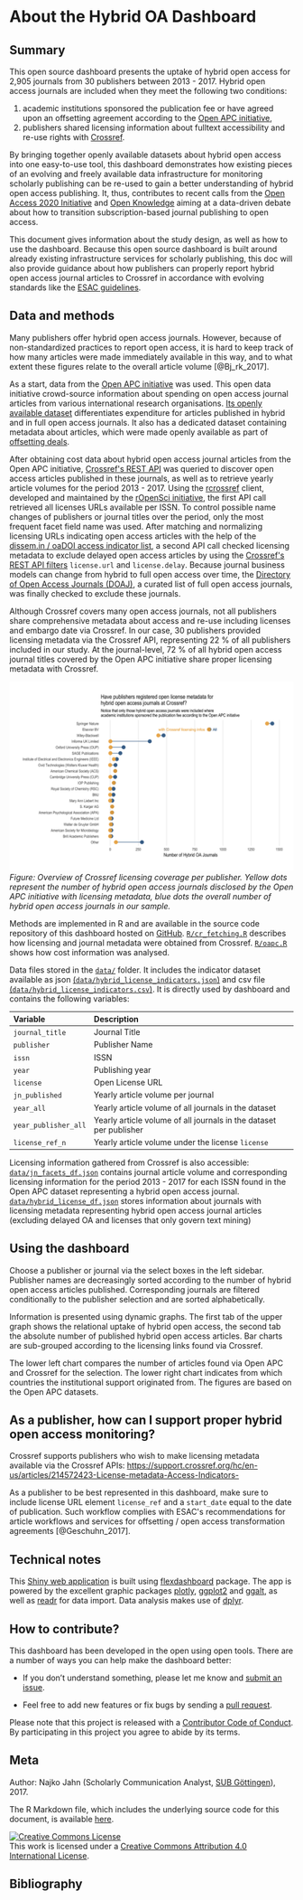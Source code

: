 # About the Hybrid OA Dashboard





## Summary 

This open source dashboard presents the uptake of hybrid open access for 2,905 journals from 30 publishers between 2013 - 2017. Hybrid open access journals are included when they meet the following two conditions:

1. academic institutions sponsored the publication fee or have agreed upon an offsetting agreement according to the [Open APC initiative](https://github.com/openapc/openapc-de),
2. publishers shared licensing information about fulltext accessibility and re-use rights with  [Crossref](https://www.crossref.org/).

By bringing together openly available datasets about hybrid open access into one easy-to-use tool, this dashboard demonstrates how existing pieces of an evolving and freely available data infrastructure for monitoring scholarly publishing can be re-used to gain a better understanding of hybrid open access publishing. It, thus, contributes to recent calls from the [Open Access 2020 Initiative](https://oa2020.org/) and [Open Knowledge](https://blog.okfn.org/2017/10/24/understanding-the-costs-of-scholarly-publishing-why-we-need-a-public-data-infrastructure-of-publishing-costs/) aiming at a data-driven debate about how to transition subscription-based journal publishing to open access.

This document gives information about the study design, as well as how to use the dashboard. Because this open source dashboard is built around already existing infrastructure services for scholarly publishing, this doc will also provide guidance about how publishers can properly report hybrid open access journal articles to Crossref in accordance with evolving standards like the [ESAC guidelines](http://esac-initiative.org/its-the-workflows-stupid-what-is-required-to-make-offsetting-work-for-the-open-access-transition/).

## Data and methods

Many publishers offer hybrid open access journals. However, because of non-standardized practices to report open access, it is hard to keep track of how many articles were made immediately available in this way, and to what extent these figures relate to the overall article volume [@Bj_rk_2017].

As a start, data from the [Open APC initiative](https://github.com/OpenAPC/openapc-de/) was used.
This open data initiative crowd-source information about spending on open access journal articles from various international research organisations. [Its openly available dataset](https://github.com/OpenAPC/openapc-de/blob/master/data/apc_de.csv) differentiates expenditure for articles published in hybrid and in full open access journals. It also has a dedicated dataset containing metadata about articles, which were made openly available as part of [offsetting deals](https://github.com/OpenAPC/openapc-de/tree/master/data/offsetting). 

After obtaining cost data about hybrid open access journal articles from the Open APC initiative, [Crossref's REST API](https://github.com/CrossRef/rest-api-doc) was queried to discover open access articles published in these journals, as well as to retrieve yearly article volumes for the period 2013 - 2017. Using the [rcrossref](https://github.com/ropensci/rcrossref) client, developed and maintained by the [rOpenSci initiative](https://ropensci.org/), the first API call retrieved all licenses URLs available per ISSN. To control possible name changes of publishers or journal titles over the period, only the most frequent facet field name was used. After matching and normalizing  licensing URLs indicating open access articles with the help of the [dissem.in / oaDOI access indicator list](https://github.com/dissemin/dissemin/blob/0aa00972eb13a6a59e1bc04b303cdcab9189406a/backend/crossref.py#L89), a second API call checked licensing metadata to exclude delayed open access articles by using the [Crossref's REST API filters](https://github.com/CrossRef/rest-api-doc#filter-names) `license.url` and `license.delay`. Because journal business models can change from hybrid to full open access over time, the [Directory of Open Access Journals (DOAJ)](https://doaj.org/), a curated list of full open access journals, was finally checked to exclude these journals. 

Although Crossref covers many open access journals, not all publishers share comprehensive metadata about access and re-use including licenses and embargo date via Crossref. In our case, 30 publishers provided licensing
metadata via the Crossref API, representing 22 % of all publishers included in our study. At the journal-level, 72 % of all hybrid open access journal titles covered by the Open APC initiative share proper licensing metadata with Crossref.




![](img/licensing_coverage.png)
*Figure: Overview of Crossref licensing coverage per publisher. Yellow dots represent the number of hybrid open access journals disclosed by the Open APC initiative with licensing metadata, blue dots the overall number of hybrid open access journals in our sample.*

Methods are implemented in R and are available in the source code repository of this dashboard hosted on  [GitHub](https://github.com/njahn82/hybrid_oa_dashboard).  [`R/cr_fetching.R`](https://github.com/njahn82/hybrid_oa_dashboard/tree/master/R/cr_fetching.R) describes how licensing and journal metadata were obtained from Crossref. [`R/oapc.R`](https://github.com/njahn82/hybrid_oa_dashboard/tree/master/R/oapc.R) shows how cost information was analysed. 

Data files stored in the [`data/`](https://github.com/njahn82/hybrid_oa_dashboard/tree/master/data/) folder. It includes the indicator dataset available as json [(`data/hybrid_license_indicators.json`)](https://github.com/njahn82/hybrid_oa_dashboard/tree/master/data/hybrid_license_indicators.json) and csv file [(`data/hybrid_license_indicators.csv`)](https://github.com/njahn82/hybrid_oa_dashboard/tree/master/data/hybrid_license_indicators.csv). It is directly used by dashboard and contains the following variables:

|Variable            |Description
|:-------------------|:------------------------------------------------------------------|
|`journal_title`     |Journal Title                                                      |
|`publisher`         |Publisher Name                                                     |
|`issn`              |ISSN                                                               |
|`year`              |Publishing year                                                    |
|`license`           |Open License URL                                                   |
|`jn_published`      |Yearly article volume per journal                                  |
|`year_all`          |Yearly article volume of all journals in the dataset               |
|`year_publisher_all`|Yearly article volume of all journals in the dataset per publisher |                              |
|`license_ref_n`     |Yearly article volume under the license `license`                  |


Licensing information gathered from Crossref is also accessible: [`data/jn_facets_df.json`](https://github.com/njahn82/hybrid_oa_dashboard/tree/master/data/jn_facets_df.json) contains journal article volume and corresponding licensing information for the period  2013 - 2017 for each ISSN found in the Open APC dataset representing a hybrid open access journal. [`data/hybrid_license_df.json`](https://github.com/njahn82/hybrid_oa_dashboard/tree/master/data/jn_facets_df.json) stores information about journals with licensing metadata representing hybrid open access journal articles (excluding delayed OA and licenses that only govern text mining)

## Using the dashboard

Choose a publisher or journal via the select boxes in the left sidebar. Publisher names are decreasingly sorted according to the number of hybrid open access articles published. Corresponding journals are filtered conditionally to the publisher selection and are sorted alphabetically.

Information is presented using dynamic graphs. The first tab of the upper graph shows the relational uptake of hybrid open access, the second tab the absolute number of published hybrid open access articles. Bar charts are sub-grouped according to the licensing links found via Crossref.

The lower left chart compares the number of articles found via Open APC and Crossref for the selection. The lower right chart indicates from which countries the institutional support originated from. The figures are based on the Open APC datasets.

## As a publisher, how can I support proper hybrid open access monitoring?

Crossref supports publishers who wish to make licensing metadata available via the Crossref APIs:
<https://support.crossref.org/hc/en-us/articles/214572423-License-metadata-Access-Indicators->

As a publisher to be best represented in this dashboard, make sure to include license URL element `license_ref` and a `start_date` equal to the date of publication. Such workflow complies with ESAC's  recommendations for article workflows and services for offsetting / open access transformation agreements [@Geschuhn_2017].

## Technical notes

This [Shiny web application](https://shiny.rstudio.com/) is built using [flexdashboard](http://rmarkdown.rstudio.com/flexdashboard/) package. The app is powered by the excellent graphic packages [plotly](https://github.com/ropensci/plotly), [ggplot2](http://ggplot2.tidyverse.org/) and [ggalt](https://github.com/hrbrmstr/ggalt), as well as  [readr](http://readr.tidyverse.org/) for data import. Data analysis makes use of [dplyr](http://dplyr.tidyverse.org/).

## How to contribute?

This dashboard has been developed in the open using open tools. There are a number of ways you can help make the dashboard better:

- If you don’t understand something, please let me know and [submit an issue](https://github.com/njahn82/hybrid_oa_dashboard/issues).

- Feel free to add new features or fix bugs by sending a [pull request](https://github.com/njahn82/hybrid_oa_dashboard/pulls).

Please note that this project is released with a [Contributor Code of Conduct](https://github.com/njahn82/hybrid_oa_dashboard/CONDUCT.md). By participating in this project you agree to abide by its terms.

## Meta

Author: Najko Jahn (Scholarly Communication Analyst, [SUB Göttingen](https://www.sub.uni-goettingen.de/)), 2017.

The R Markdown file, which includes the underlying source code for this document, is available [here](https://github.com/njahn82/hybrid_oa_dashboard/blob/master/about.Rmd).

<a rel="license" href="http://creativecommons.org/licenses/by/4.0/"><img alt="Creative Commons License" style="border-width:0" src="https://i.creativecommons.org/l/by/4.0/88x31.png" /></a><br />This work is licensed under a <a rel="license" href="http://creativecommons.org/licenses/by/4.0/">Creative Commons Attribution 4.0 International License</a>.

## Bibliography

